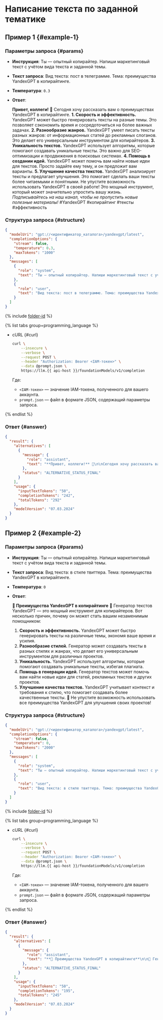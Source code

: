 # Написание текста по заданной тематике

## Пример 1 {#example-1}

### Параметры запроса {#params}

* **Инструкция**: Ты — опытный копирайтер. Напиши маркетинговый текст с учётом вида текста и заданной темы.

* **Текст запроса**: Вид текста: пост в телеграмме. Тема: преимущества YandexGPT в копирайтинге.

* **Температура**: `0.3`

* **Ответ**: 

  **Привет, коллеги!** 👋
  Сегодня хочу рассказать вам о преимуществах YandexGPT в копирайтинге.
  **1. Скорость и эффективность.** YandexGPT может быстро генерировать тексты на разные темы. Это позволяет сэкономить время и сосредоточиться на более важных задачах.
  **2. Разнообразие жанров.** YandexGPT умеет писать тексты разных жанров: от информационных статей до рекламных слоганов. Это делает его универсальным инструментом для копирайтеров.
  **3. Уникальность текстов.** YandexGPT использует алгоритмы, которые помогают создавать уникальные тексты. Это важно для SEO-оптимизации и продвижения в поисковых системах.
  **4. Помощь в создании идей.** YandexGPT может помочь вам найти новые идеи для текстов. Просто задайте ему тему, и он предложит вам варианты.
  **5. Улучшение качества текстов.** YandexGPT анализирует тексты и предлагает улучшения. Это помогает сделать ваши тексты более читаемыми и понятными.
  Не упустите возможность использовать YandexGPT в своей работе! Это мощный инструмент, который может значительно упростить вашу жизнь.
  *Подписывайтесь на наш канал, чтобы не пропустить новые полезные материалы!*
  #YandexGPT #копирайтинг #тексты #эффективность

### Структура запроса {#structure}

```json
{
  "modelUri": "gpt://<идентификатор_каталога>/yandexgpt/latest",
  "completionOptions": {
    "stream": false,
    "temperature": 0.3,
    "maxTokens": "1000"
  },
  "messages": [
    {
      "role": "system",
      "text": "Ты — опытный копирайтер. Напиши маркетинговый текст с учётом вида текста и заданной темы."
    },
    {
      "role": "user",
      "text": "Вид текста: пост в телеграмме. Тема: преимущества YandexGPT в копирайтинге."
    }
  ]
}
```

{% include [folder-id](../../../_includes/foundation-models/yandexgpt/folder-id.md) %}

{% list tabs group=programming_language %}

- cURL {#curl}

  ```bash
  curl \
      --insecure \
      --verbose \
      --request POST \
      --header "Authorization: Bearer <IAM-токен>" \
      --data @prompt.json \
      https://llm.{{ api-host }}/foundationModels/v1/completion
  ```

	Где:

	* `<IAM-токен>` — значение IAM-токена, полученного для вашего аккаунта.
	* `prompt.json` — файл в формате JSON, содержащий параметры запроса.

{% endlist %}

### Ответ {#answer}

```json
{
  "result": {
    "alternatives": [
      {
        "message": {
          "role": "assistant",
          "text": "**Привет, коллеги!** 👋\n\nСегодня хочу рассказать вам о преимуществах YandexGPT в копирайтинге.\n\n**1. Скорость и эффективность.** YandexGPT может быстро генерировать тексты на разные темы. Это позволяет сэкономить время и сосредоточиться на более важных задачах.\n\n**2. Разнообразие жанров.** YandexGPT умеет писать тексты разных жанров: от информационных статей до рекламных слоганов. Это делает его универсальным инструментом для копирайтеров.\n\n**3. Уникальность текстов.** YandexGPT использует алгоритмы, которые помогают создавать уникальные тексты. Это важно для SEO-оптимизации и продвижения в поисковых системах.\n\n**4. Помощь в создании идей.** YandexGPT может помочь вам найти новые идеи для текстов. Просто задайте ему тему, и он предложит вам варианты.\n\n**5. Улучшение качества текстов.** YandexGPT анализирует тексты и предлагает улучшения. Это помогает сделать ваши тексты более читаемыми и понятными.\n\nНе упустите возможность использовать YandexGPT в своей работе! Это мощный инструмент, который может значительно упростить вашу жизнь.\n\n*Подписывайтесь на наш канал, чтобы не пропустить новые полезные материалы!*\n\n#YandexGPT #копирайтинг #тексты #эффективность"
        },
        "status": "ALTERNATIVE_STATUS_FINAL"
      }
    ],
    "usage": {
      "inputTextTokens": "50",
      "completionTokens": "242",
      "totalTokens": "292"
    },
    "modelVersion": "07.03.2024"
  }
}
```

## Пример 2 {#example-2}

### Параметры запроса {#params}

* **Инструкция**: Ты — опытный копирайтер. Напиши маркетинговый текст с учётом вида текста и заданной темы.

* **Текст запроса**: Вид текста: в стиле твиттера. Тема: преимущества YandexGPT в копирайтинге.

* **Температура**: `0`

* **Ответ**:

  **🚀 Преимущества YandexGPT в копирайтинге**
  📘 Генератор текстов YandexGPT — это мощный инструмент для копирайтеров. Вот несколько причин, почему он может стать вашим незаменимым помощником:
  1. **Скорость и эффективность.** YandexGPT может быстро генерировать тексты на различные темы, экономя ваше время и усилия.
  2. **Разнообразие стилей.** Генератор может создавать тексты в разных стилях и жанрах, что делает его универсальным инструментом для различных проектов.
  3. **Уникальность.** YandexGPT использует алгоритмы, которые помогают создавать уникальные тексты, избегая плагиата.
  4. **Помощь в генерации идей.** Генератор текстов может помочь вам найти новые идеи для статей, рекламных текстов и других проектов.
  5. **Улучшение качества текстов.** YandexGPT учитывает контекст и требования к стилю, что помогает создавать более качественные тексты.
  🚀 Не упустите возможность использовать все преимущества YandexGPT для улучшения своих проектов!

### Структура запроса {#structure}

```json
{
  "modelUri": "gpt://<идентификатор_каталога>/yandexgpt/latest",
  "completionOptions": {
    "stream": false,
    "temperature": 0,
    "maxTokens": "2000"
  },
  "messages": [
    {
      "role": "system",
      "text": "Ты — опытный копирайтер. Напиши маркетинговый текст с учётом вида текста и заданной темы."
    },
    {
      "role": "user",
      "text": "Вид текста: в стиле твиттера. Тема: преимущества YandexGPT в копирайтинге."
    }
  ]
}
```

{% include [folder-id](../../../_includes/foundation-models/yandexgpt/folder-id.md) %}

{% list tabs group=programming_language %}

- cURL {#curl}

  ```bash
  curl \
      --insecure \
      --verbose \
      --request POST \
      --header "Authorization: Bearer <IAM-токен>" \
      --data @prompt.json \
      https://llm.{{ api-host }}/foundationModels/v1/completion
  ```

	Где:

	* `<IAM-токен>` — значение IAM-токена, полученного для вашего аккаунта.
	* `prompt.json` — файл в формате JSON, содержащий параметры запроса.

{% endlist %}

### Ответ {#answer}

```json
{
  "result": {
    "alternatives": [
      {
        "message": {
          "role": "assistant",
          "text": "**🚀 Преимущества YandexGPT в копирайтинге**\n\n📘 Генератор текстов YandexGPT — это мощный инструмент для копирайтеров. Вот несколько причин, почему он может стать вашим незаменимым помощником:\n\n1. **Скорость и эффективность.** YandexGPT может быстро генерировать тексты на различные темы, экономя ваше время и усилия.\n\n2. **Разнообразие стилей.** Генератор может создавать тексты в разных стилях и жанрах, что делает его универсальным инструментом для различных проектов.\n\n3. **Уникальность.** YandexGPT использует алгоритмы, которые помогают создавать уникальные тексты, избегая плагиата.\n\n4. **Помощь в генерации идей.** Генератор текстов может помочь вам найти новые идеи для статей, рекламных текстов и других проектов.\n\n5. **Улучшение качества текстов.** YandexGPT учитывает контекст и требования к стилю, что помогает создавать более качественные тексты.\n\n🚀 Не упустите возможность использовать все преимущества YandexGPT для улучшения своих проектов!"
        },
        "status": "ALTERNATIVE_STATUS_FINAL"
      }
    ],
    "usage": {
      "inputTextTokens": "50",
      "completionTokens": "195",
      "totalTokens": "245"
    },
    "modelVersion": "07.03.2024"
  }
}
```
